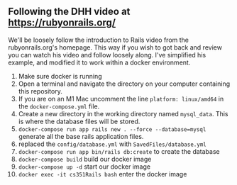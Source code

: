 ## Following the DHH video at  https://rubyonrails.org/

We'll be loosely follow the introduction to Rails video from the rubyonrails.org's homepage.  This way if you wish to got back and review you can watch his video and follow loosely along.  I've simplified his example, and modified it to work within a docker environment. 

1. Make sure docker is running
2. Open a terminal and navigate the directory on your computer containing this repository. 
3. If you are on an M1 Mac uncomment the line `platform: linux/amd64` in the `docker-compose.yml` file.
4. Create a new directory in the working directory named `mysql_data`.  This is where the database files will be stored.  
5. `docker-compose run app rails new . --force --database=mysql` generate all the base rails application files.
6. replaced the `config/database.yml` with `SavedFiles/database.yml`
7. `docker-compose run app bin/rails db:create` to create the database
8. `docker-compose build` build our docker image 
9. `docker-compose up -d` start our docker image
10. `docker exec -it cs351Rails bash` enter the docker image 

